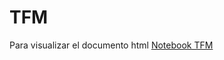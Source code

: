 # TFM 

Para visualizar el documento html [Notebook TFM]( https://htmlpreview.github.io/?https://github.com/FernandoLucasRuiz/TFM/blob/main/tfm_v2.html)

